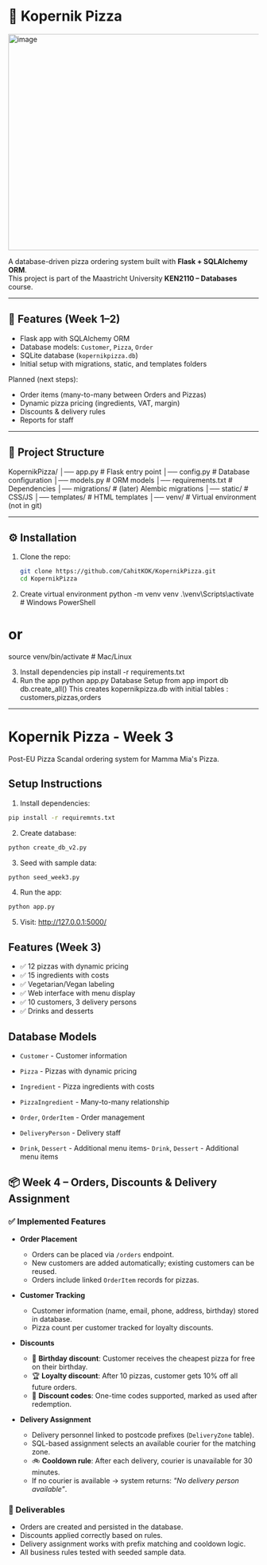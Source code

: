 # 🍕 Kopernik Pizza
<img width="686" height="435" alt="image" src="https://github.com/user-attachments/assets/cb7fea2a-8353-4fa5-bdce-4a424a8c2249" />


A database-driven pizza ordering system built with **Flask + SQLAlchemy ORM**.  
This project is part of the Maastricht University **KEN2110 – Databases** course.  

---

## 🚀 Features (Week 1–2)
- Flask app with SQLAlchemy ORM
- Database models: `Customer`, `Pizza`, `Order`
- SQLite database (`kopernikpizza.db`)
- Initial setup with migrations, static, and templates folders

Planned (next steps):
- Order items (many-to-many between Orders and Pizzas)
- Dynamic pizza pricing (ingredients, VAT, margin)
- Discounts & delivery rules
- Reports for staff

---

## 📂 Project Structure
KopernikPizza/
│── app.py # Flask entry point
│── config.py # Database configuration
│── models.py # ORM models
│── requirements.txt # Dependencies
│── migrations/ # (later) Alembic migrations
│── static/ # CSS/JS
│── templates/ # HTML templates
│── venv/ # Virtual environment (not in git)


---

## ⚙️ Installation

1. Clone the repo:
   ```bash
   git clone https://github.com/CahitKOK/KopernikPizza.git
   cd KopernikPizza
2. Create virtual environment
   python -m venv venv
.\venv\Scripts\activate    # Windows PowerShell
# or
source venv/bin/activate   # Mac/Linux

3. Install dependencies
   pip install -r requirements.txt
4. Run the app
   python app.py
Database Setup
from app import db
db.create_all()
This creates kopernikpizza.db with initial tables : customers,pizzas,orders

---

# Kopernik Pizza - Week 3

Post-EU Pizza Scandal ordering system for Mamma Mia's Pizza.

## Setup Instructions

1. Install dependencies:
```bash
pip install -r requiremnts.txt
```

2. Create database:
```bash
python create_db_v2.py
```

3. Seed with sample data:
```bash
python seed_week3.py
```

4. Run the app:
```bash
python app.py
```

5. Visit: http://127.0.0.1:5000/

## Features (Week 3)
- ✅ 12 pizzas with dynamic pricing
- ✅ 15 ingredients with costs
- ✅ Vegetarian/Vegan labeling
- ✅ Web interface with menu display
- ✅ 10 customers, 3 delivery persons
- ✅ Drinks and desserts

## Database Models
- `Customer` - Customer information
- `Pizza` - Pizzas with dynamic pricing
- `Ingredient` - Pizza ingredients with costs
- `PizzaIngredient` - Many-to-many relationship
- `Order`, `OrderItem` - Order management
- `DeliveryPerson` - Delivery staff

- `Drink`, `Dessert` - Additional menu items- `Drink`, `Dessert` - Additional menu items

## 📦 Week 4 – Orders, Discounts & Delivery Assignment

### ✅ Implemented Features
- **Order Placement**
  - Orders can be placed via `/orders` endpoint.
  - New customers are added automatically; existing customers can be reused.
  - Orders include linked `OrderItem` records for pizzas.

- **Customer Tracking**
  - Customer information (name, email, phone, address, birthday) stored in database.
  - Pizza count per customer tracked for loyalty discounts.

- **Discounts**
  - 🎂 **Birthday discount**: Customer receives the cheapest pizza for free on their birthday.
  - 🏆 **Loyalty discount**: After 10 pizzas, customer gets 10% off all future orders.
  - 💸 **Discount codes**: One-time codes supported, marked as used after redemption.

- **Delivery Assignment**
  - Delivery personnel linked to postcode prefixes (`DeliveryZone` table).
  - SQL-based assignment selects an available courier for the matching zone.
  - 🚲 **Cooldown rule**: After each delivery, courier is unavailable for 30 minutes.
  - If no courier is available → system returns: *"No delivery person available"*.

### 🎯 Deliverables
- Orders are created and persisted in the database.
- Discounts applied correctly based on rules.
- Delivery assignment works with prefix matching and cooldown logic.
- All business rules tested with seeded sample data.